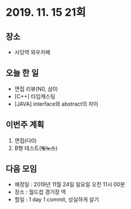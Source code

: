 # 2019. 11. 15 21회

## 장소
- 사당역 와우카페

## 오늘 한 일
- 면접 리뷰(N0, 삼0)
- [C++] 타입캐스팅
- [JAVA] interface와 abstract의 차이

## 이번주 계획
1. 면접(다0)
2. B형 테스트(~~빛노스~~)

## 다음 모임
- 예정일 : 2019년 11월 24일 일요일 오전 11시 00분
- 장소 : 월드컵 경기장 역
- 할일 : 1 day 1 commit, 성실하게 살기

